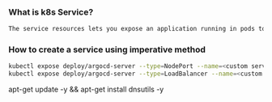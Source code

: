 ### What is k8s Service?
```sh
The service resources lets you expose an application running in pods to be reachable from outside your cluster.
```
### How to create a service using imperative method
```sh
kubectl expose deploy/argocd-server --type=NodePort --name=<custom service name> -n <namespace name>
kubectl expose deploy/argocd-server --type=LoadBalancer --name=<custom service name> -n <namespace name>
```
apt-get update -y && apt-get install dnsutils -y
